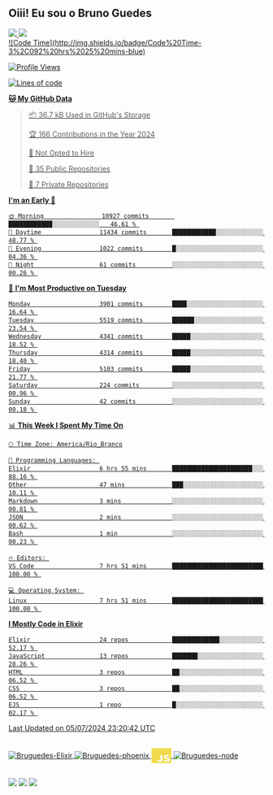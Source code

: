 ## Oiii! Eu sou o Bruno Guedes
 <div>
  <a href="https://github.com/bruguedes">
  <img height="180em" src="https://github-readme-stats.vercel.app/api?username=bruguedes&show_icons=true&theme=dark&include_all_commits=true&count_private=true"/>
  <img height="180em" src="https://github-readme-stats.vercel.app/api/top-langs/?username=bruguedes&layout=compact&langs_count=7&theme=dark"/>
</div>
<div>
  <!--START_SECTION:waka-->
![Code Time](http://img.shields.io/badge/Code%20Time-3%2C092%20hrs%2025%20mins-blue)

![Profile Views](http://img.shields.io/badge/Profile%20Views-27-blue)

![Lines of code](https://img.shields.io/badge/From%20Hello%20World%20I%27ve%20Written-5.0%20million%20lines%20of%20code-blue)

**🐱 My GitHub Data** 

> 📦 36.7 kB Used in GitHub's Storage 
 > 
> 🏆 166 Contributions in the Year 2024
 > 
> 🚫 Not Opted to Hire
 > 
> 📜 35 Public Repositories 
 > 
> 🔑 7 Private Repositories 
 > 
**I'm an Early 🐤** 

```text
🌞 Morning                10927 commits       ████████████░░░░░░░░░░░░░   46.61 % 
🌆 Daytime                11434 commits       ████████████░░░░░░░░░░░░░   48.77 % 
🌃 Evening                1022 commits        █░░░░░░░░░░░░░░░░░░░░░░░░   04.36 % 
🌙 Night                  61 commits          ░░░░░░░░░░░░░░░░░░░░░░░░░   00.26 % 
```
📅 **I'm Most Productive on Tuesday** 

```text
Monday                   3901 commits        ████░░░░░░░░░░░░░░░░░░░░░   16.64 % 
Tuesday                  5519 commits        ██████░░░░░░░░░░░░░░░░░░░   23.54 % 
Wednesday                4341 commits        █████░░░░░░░░░░░░░░░░░░░░   18.52 % 
Thursday                 4314 commits        █████░░░░░░░░░░░░░░░░░░░░   18.40 % 
Friday                   5103 commits        █████░░░░░░░░░░░░░░░░░░░░   21.77 % 
Saturday                 224 commits         ░░░░░░░░░░░░░░░░░░░░░░░░░   00.96 % 
Sunday                   42 commits          ░░░░░░░░░░░░░░░░░░░░░░░░░   00.18 % 
```


📊 **This Week I Spent My Time On** 

```text
🕑︎ Time Zone: America/Rio_Branco

💬 Programming Languages: 
Elixir                   6 hrs 55 mins       ██████████████████████░░░   88.16 % 
Other                    47 mins             ███░░░░░░░░░░░░░░░░░░░░░░   10.11 % 
Markdown                 3 mins              ░░░░░░░░░░░░░░░░░░░░░░░░░   00.81 % 
JSON                     2 mins              ░░░░░░░░░░░░░░░░░░░░░░░░░   00.62 % 
Bash                     1 min               ░░░░░░░░░░░░░░░░░░░░░░░░░   00.23 % 

🔥 Editors: 
VS Code                  7 hrs 51 mins       █████████████████████████   100.00 % 

💻 Operating System: 
Linux                    7 hrs 51 mins       █████████████████████████   100.00 % 
```

**I Mostly Code in Elixir** 

```text
Elixir                   24 repos            █████████████░░░░░░░░░░░░   52.17 % 
JavaScript               13 repos            ███████░░░░░░░░░░░░░░░░░░   28.26 % 
HTML                     3 repos             ██░░░░░░░░░░░░░░░░░░░░░░░   06.52 % 
CSS                      3 repos             ██░░░░░░░░░░░░░░░░░░░░░░░   06.52 % 
EJS                      1 repo              █░░░░░░░░░░░░░░░░░░░░░░░░   02.17 % 
```




 Last Updated on 05/07/2024 23:20:42 UTC
<!--END_SECTION:waka-->
</div>
<div style="display: inline_block"><br>
  <img align="center" alt="Bruguedes-Elixir" height="30" width="40" src="https://cdn.jsdelivr.net/gh/devicons/devicon/icons/elixir/elixir-original.svg">
   <img align="center" alt="Bruguedes-phoenix" height="30" width="40" src="https://cdn.jsdelivr.net/gh/devicons/devicon/icons/phoenix/phoenix-original.svg">
  <img align="center" alt="Bruguedes-JavaScript" height="30" width="40" src="https://raw.githubusercontent.com/devicons/devicon/master/icons/javascript/javascript-plain.svg">
  <img align="center" alt="Bruguedes-node" height="30" width="40" src="https://cdn.jsdelivr.net/gh/devicons/devicon/icons/nodejs/nodejs-plain.svg">

</div>

  ##

<div>
  <a href="https://instagram.com/bruguedes21" target="_blank"><img src="https://img.shields.io/badge/-Instagram-%23E4405F?style=for-the-badge&logo=instagram&logoColor=white" target="_blank"></a>
  <a href="https://www.linkedin.com/in/bruguesil/" target="_blank"><img src="https://img.shields.io/badge/-LinkedIn-%230077B5?style=for-the-badge&logo=linkedin&logoColor=white" target="_blank"></a>
  <a href="https://t.me/bruguesil" target="_blank"><img src="https://img.shields.io/badge/Telegram-2CA5E0?style=for-the-badge&logo=telegram&logoColor=white" target="_blank"></a>

</div>
